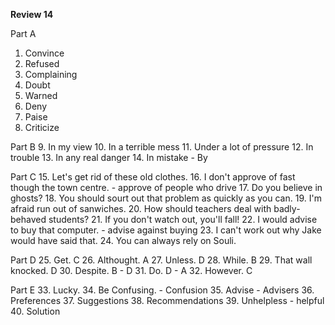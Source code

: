 **Review 14**

Part A
1. Convince
2. Refused
3. Complaining
4. Doubt
5. Warned
6. Deny
7. Paise
8. Criticize

Part B
9. In my view
10. In a terrible mess
11. Under a lot of pressure
12. In trouble
13. In any real danger
14. In mistake - By

Part C
15. Let's get rid of these old clothes.
16. I don't approve of fast though the town centre. - approve of people who drive
17. Do you believe in ghosts?
18. You should sourt out that problem as quickly as you can.
19. I'm afraid run out of sanwiches.
20. How should teachers deal with badly-behaved students?
21. If you don't watch out, you'll fall!
22. I would advise to buy that computer. - advise against buying
23. I can't work out why Jake would have said that.
24. You can always rely on Souli.

Part D
25. Get. C
26. Althought. A
27. Unless. D
28. While. B
29. That wall knocked. D
30. Despite. B - D
31. Do. D - A
32. However. C

Part E
33. Lucky.
34. Be Confusing. - Confusion
35. Advise - Advisers
36. Preferences
37. Suggestions
38. Recommendations
39. Unhelpless - helpful
40. Solution 
